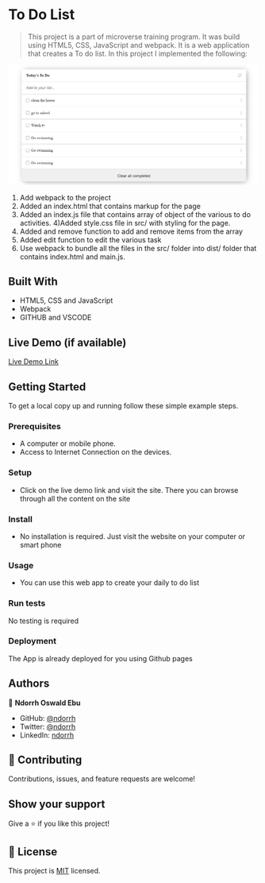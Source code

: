 # To Do List

> This project is a part of microverse training program. It was build using HTML5, CSS, JavaScript and webpack.
It is a web application that creates a To do list. In this project I implemented the following:

![](/To-do-list.png)

1) Add webpack to the project
2) Added an index.html that contains markup for the page
3) Added an index.js file that contains array of object of the various to do activities.
4)Added style.css file in src/ with styling for the page.
5) Added and remove function to add and remove items from the array
6) Added edit function to edit the various task
7) Use webpack to bundle all the files in the src/ folder into dist/ folder that contains index.html and main.js.
## Built With

- HTML5, CSS and JavaScript
- Webpack
- GITHUB and VSCODE

## Live Demo (if available)

[Live Demo Link](https://ndorrh.github.io/To_do_list/)


## Getting Started

To get a local copy up and running follow these simple example steps.

### Prerequisites
- A computer or mobile phone.
- Access to Internet Connection on the devices.
### Setup
- Click on the live demo link and visit the site. There you can browse through all the content on the site
### Install
- No installation is required. Just visit the website on your computer or smart phone
### Usage
- You can use this web app to create your daily to do list
### Run tests
No testing is required
### Deployment
The App is already deployed for you using Github pages


## Authors

👤 **Ndorrh Oswald Ebu**

- GitHub: [@ndorrh](https://github.com/ndorrh)
- Twitter: [@ndorrh](https://twitter.com/ndorrh)
- LinkedIn: [ndorrh](https://www.linkedin.com/in/ndorrh-oswald-ebu-82ab02236/)

## 🤝 Contributing

Contributions, issues, and feature requests are welcome!
## Show your support

Give a ⭐️ if you like this project!
## 📝 License

This project is [MIT](/MIT.md) licensed.
